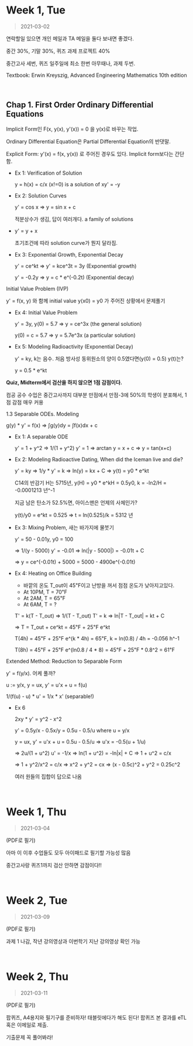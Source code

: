 Week 1, Tue
========
> 2021-03-02

연락할일 있으면 개인 메일과 TA 메일을 둘다 보내면 좋겠다.

중간 30%, 기말 30%, 퀴즈 과제 프로젝트 40%

중간고사 세번, 퀴즈 일주일에 최소 한번 아무때나, 과제 두번.

Textbook: Erwin Kreyszig, Advanced Engineering Mathematics 10th edition

&nbsp;

Chap 1. First Order Ordinary Differential Equations
--------
Implicit Form인 F(x, y(x), y'(x)) = 0 을 y(x)로 바꾸는 작업.

Ordinary Differential Equation은 Partial Differential Equation의 반댓말.

Explicit Form: y'(x) = f(x, y(x)) 로 주어진 경우도 있다. Implicit form보다는
간단함.

- Ex 1: Verification of Solution

  y = h(x) = c/x (x!=0) is a solution of xy' = -y

- Ex 2: Solution Curves

  y' = cos x => y = sin x + c

  적분상수가 생김, 답이 여러개다. a family of solutions

- y' = y + x

  초기조건에 따라 solution curve가 뭔지 달라짐.

- Ex 3: Exponential Growth, Exponential Decay

  y' = ce^kt => y' = kce^3t = 3y (Exponential growth)

  y' = -0.2y => y = c * e^(-0.2t) (Exponential decay)

Initial Value Problem (IVP)

y' = f(x, y) 와 함께 initial value y(x0) = y0 가 주어진 상황에서 문제풀기

- Ex 4: Initial Value Problem

  y' = 3y, y(0) = 5.7 => y = ce^3x (the general solution)

  y(0) = c = 5.7 => y = 5.7e^3x (a particular solution)

- Ex 5: Modeling Radioactivity (Exponential Decay)

  y' = ky, k는 음수. 처음 방사성 동위원소의 양이 0.5였다면(y(0) = 0.5) y(t)는?

  y = 0.5 * e^kt

**Quiz, Midterm에서 검산을 하지 않으면 1점 감점이다.**

컴공 공수 수업은 중간고사까지 대부분 만점에서 만점-3에 50%의 학생이 분포해서,
1점 감점 매우 커용

1.3 Separable ODEs. Modeling

g(y) * y' = f(x) => ∫g(y)dy = ∫f(x)dx + c

- Ex 1: A separable ODE

  y' = 1 + y^2 => 1/(1 + y^2) y' = 1 => arctan y = x + c => y = tan(x+c)

- Ex 2: Modeling Radioactive Dating, When did the Iceman live and die?

  y' = ky => 1/y * y' = k => ln(y) = kx + C => y(t) = y0 * e^kt

  C14의 반감기 H는 5715년, y(H) = y0 * e^kH = 0.5y0, k = -ln2/H = -0.0001213 년^-1

  지금 남은 탄소가 52.5%면, 아이스맨은 언제의 사체인가?

  y(t)/y0 = e^kt = 0.525 => t = ln(0.525)/k = 5312 년

- Ex 3: Mixing Problem, 새는 바가지에 물붓기

  y' = 50 - 0.01y, y0 = 100

  => 1/(y - 5000) y' = -0.01 => ln(|y - 5000|) = -0.01t + C

  => y = ce^(-0.01t) + 5000 = 5000 - 4900e^(-0.01t)

- Ex 4: Heating on Office Building

  - 바깥의 온도 T_out이 45℉이고 난방을 꺼서 점점 온도가 낮아지고있다.
  - At 10PM, T = 70℉
  - At 2AM, T = 65℉
  - At 6AM, T = ?

  T' = k(T - T_out) => 1/(T - T_out) T' = k => ln|T - T_out| = kt + C

  => T = T_out + ce^kt = 45℉ + 25℉ e^kt

  T(4h) = 45℉ + 25℉ e^(k * 4h) = 65℉, k = ln(0.8) / 4h  = -0.056 h^-1

  T(8h) = 45℉ + 25℉ e^(ln0.8 / 4 * 8) = 45℉ + 25℉ * 0.8^2 = 61℉

Extended Method: Reduction to Separable Form

y' = f(y/x). 어케 풀까?

u := y/x, y = ux, y' = u'x + u = f(u)

1/(f(u) - u) * u' = 1/x * x' (separable!)

- Ex 6

  2xy * y' = y^2 - x^2

  y' = 0.5y/x - 0.5x/y = 0.5u - 0.5/u where u = y/x

  y = ux, y' = u'x + u = 0.5u - 0.5/u => u'x = -0.5(u + 1/u)

  => 2u/(1 + u^2) u' = -1/x => ln(1 + u^2) = -ln|x| + C => 1 + u^2 = c/x

  => 1 + y^2/x^2 = c/x => x^2 + y^2 = cx => (x - 0.5c)^2 + y^2 = 0.25c^2

  여러 원들의 집합이 답으로 나옴

&nbsp;

Week 1, Thu
========
> 2021-03-04

(PDF로 필기)

아마 이 이후 수업들도 모두 아이패드로 필기할 가능성 많음

중간고사랑 퀴즈1까지 검산 안하면 감점이다!!

&nbsp;

Week 2, Tue
========
> 2021-03-09

(PDF로 필기)

과제 1 나감, 작년 강의영상과 이번학기 지난 강의영상 확인 가능

&nbsp;

Week 2, Thu
========
> 2021-03-11

(PDF로 필기)

팝퀴즈, A4용지와 필기구를 준비하자! 태블릿에다가 해도 된다! 팝퀴즈 본 결과를
eTL 혹은 이메일로 제출.

기출문제 꼭 풀어봐라!
